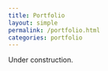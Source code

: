 ```yaml
---
title: Portfolio
layout: simple
permalink: /portfolio.html
categories: portfolio
---
```

Under construction.
